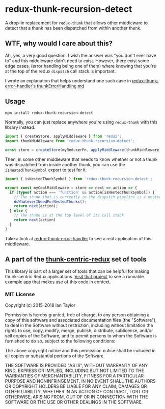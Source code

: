 # redux-thunk-recursion-detect
A drop-in replacement for `redux-thunk` that allows other middleware to detect that a thunk has been dispatched from within another thunk.

## WTF, why would I care about this?
Ah, yes, a very good question.  I wish the answer was "you don't ever have to" and this middleware didn't need to exist.  However, there exist some edge cases, (error handling being one of them) where knowing that you're at the top of the redux `dispatch` call stack is important.

I wrote an explanation that helps understand one such case in [redux-thunk-error-handler's thunkErrorHandling.md](//github.com/itaylor/thunk-centric-redux/packages/redux-thunk-error-handler/thunkErrorHandling.md)


## Usage

```bash
npm install redux-thunk-recursion-detect
```

Normally, you can just replace anywhere you're using `redux-thunk` with this library instead.

```js
import { createStore, applyMiddleware } from 'redux';
import thunkMiddleware from 'redux-thunk-recursion-detect';

const store = createStore(myReducerFn, applyMiddleware(thunkMiddleware));
```

Then, in some other middleware that needs to know whether or not a thunk was dispatched from inside another thunk, you can use the `isNestedThunkSymbol` export to test for it.

```js
import { isNestedThunkSymbol } from 'redux-thunk-recursion-detect';

export const myCoolMiddleware = store => next => action => {
  if (typeof action === 'function' && action[isNestedThunkSymbol]) {
    // The thunk that is currently in the dispatch pipeline is a nested thunk.
    doWhateverINeedForNestedThunks();
    return next(action);
  } else {
    // The thunk is at the top level of its call stack
    return next(action)
  }
}
```

Take a look at [redux-thunk-error-handler](//github.com/itaylor/thunk-centric-redux/packages/redux-thunk-error-handler/) to see a real application of this middleware.

## A part of the [thunk-centric-redux](//github.com/itaylor/thunk-centric-redux) set of tools
This library is part of a larger set of tools that can be helpful for making thunk-centric Redux applications.  [Visit that project](//github.com/itaylor/thunk-centric-redux) to see a runnable example app that makes use of this code in context.

### MIT License
Copyright (c) 2015-2018 Ian Taylor

Permission is hereby granted, free of charge, to any person obtaining a copy of this software and associated documentation files (the "Software"), to deal in the Software without restriction, including without limitation the rights to use, copy, modify, merge, publish, distribute, sublicense, and/or sell copies of the Software, and to permit persons to whom the Software is furnished to do so, subject to the following conditions:

The above copyright notice and this permission notice shall be included in all copies or substantial portions of the Software.

THE SOFTWARE IS PROVIDED "AS IS", WITHOUT WARRANTY OF ANY KIND, EXPRESS OR IMPLIED, INCLUDING BUT NOT LIMITED TO THE WARRANTIES OF MERCHANTABILITY, FITNESS FOR A PARTICULAR PURPOSE AND NONINFRINGEMENT. IN NO EVENT SHALL THE AUTHORS OR COPYRIGHT HOLDERS BE LIABLE FOR ANY CLAIM, DAMAGES OR OTHER LIABILITY, WHETHER IN AN ACTION OF CONTRACT, TORT OR OTHERWISE, ARISING FROM, OUT OF OR IN CONNECTION WITH THE SOFTWARE OR THE USE OR OTHER DEALINGS IN THE SOFTWARE.
